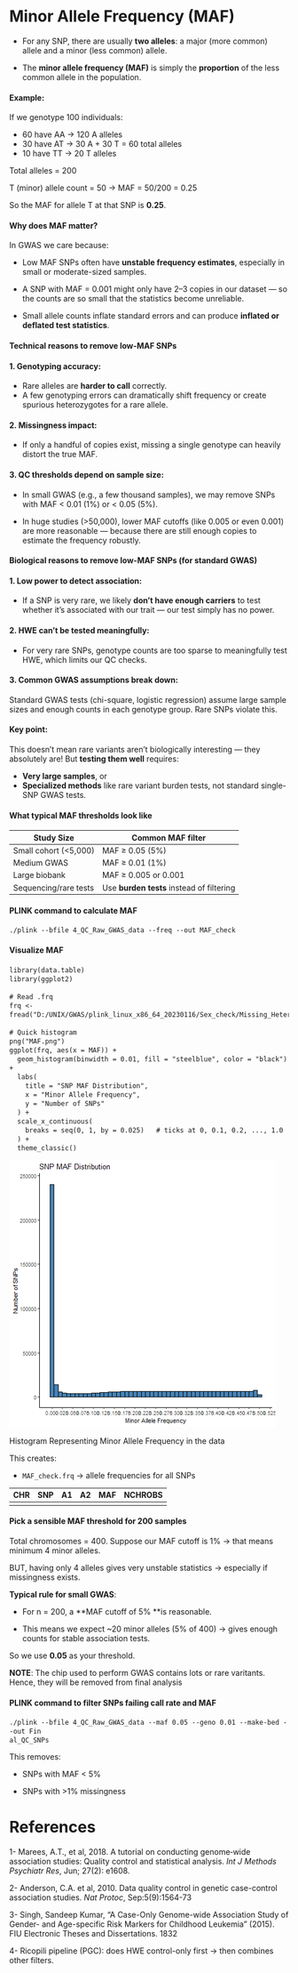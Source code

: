 # Minor Allele Frequency (MAF)

-   For any SNP, there are usually **two alleles**: a major (more
    common) allele and a minor (less common) allele.

-   The **minor allele frequency (MAF)** is simply the **proportion** of
    the less common allele in the population.

#### Example:

If we genotype 100 individuals:

-   60 have AA → 120 A alleles
-   30 have AT → 30 A + 30 T = 60 total alleles
-   10 have TT → 20 T alleles

Total alleles = 200

T (minor) allele count = 50 → MAF = 50/200 = 0.25

So the MAF for allele T at that SNP is **0.25**.

#### Why does MAF matter?

In GWAS we care because:

-   Low MAF SNPs often have **unstable frequency estimates**, especially
    in small or moderate-sized samples.

-   A SNP with MAF = 0.001 might only have 2–3 copies in our dataset —
    so the counts are so small that the statistics become unreliable.

-   Small allele counts inflate standard errors and can produce
    **inflated or deflated test statistics**.

#### Technical reasons to remove low-MAF SNPs

#### 1. Genotyping accuracy:

-   Rare alleles are **harder to call** correctly.
-   A few genotyping errors can dramatically shift frequency or create
    spurious heterozygotes for a rare allele.

#### 2. Missingness impact:

-   If only a handful of copies exist, missing a single genotype can
    heavily distort the true MAF.

#### 3. QC thresholds depend on sample size:

-   In small GWAS (e.g., a few thousand samples), we may remove SNPs
    with MAF &lt; 0.01 (1%) or &lt; 0.05 (5%).

-   In huge studies (&gt;50,000), lower MAF cutoffs (like 0.005 or even
    0.001) are more reasonable — because there are still enough copies
    to estimate the frequency robustly.

#### Biological reasons to remove low-MAF SNPs (for standard GWAS)

#### 1. Low power to detect association:

-   If a SNP is very rare, we likely **don’t have enough carriers** to
    test whether it’s associated with our trait — our test simply has no
    power.

#### 2. HWE can’t be tested meaningfully:

-   For very rare SNPs, genotype counts are too sparse to meaningfully
    test HWE, which limits our QC checks.

#### 3. Common GWAS assumptions break down:

Standard GWAS tests (chi-square, logistic regression) assume large
sample sizes and enough counts in each genotype group. Rare SNPs violate
this.

#### Key point:

This doesn’t mean rare variants aren’t biologically interesting — they
absolutely are! But **testing them well** requires:

-   **Very large samples**, or
-   **Specialized methods** like rare variant burden tests, not standard
    single-SNP GWAS tests.

#### What typical MAF thresholds look like

<table>
<thead>
<tr>
<th>Study Size</th>
<th>Common MAF filter</th>
</tr>
</thead>
<tbody>
<tr>
<td>Small cohort (&lt;5,000)</td>
<td>MAF ≥ 0.05 (5%)</td>
</tr>
<tr>
<td>Medium GWAS</td>
<td>MAF ≥ 0.01 (1%)</td>
</tr>
<tr>
<td>Large biobank</td>
<td>MAF ≥ 0.005 or 0.001</td>
</tr>
<tr>
<td>Sequencing/rare tests</td>
<td>Use <strong>burden tests</strong> instead of filtering</td>
</tr>
</tbody>
</table>

#### PLINK command to calculate MAF

    ./plink --bfile 4_QC_Raw_GWAS_data --freq --out MAF_check

#### Visualize MAF

    library(data.table)
    library(ggplot2)

    # Read .frq
    frq <- fread("D:/UNIX/GWAS/plink_linux_x86_64_20230116/Sex_check/Missing_Heter/Relatedness/PCA/HWE/SNP_missing/MAF/MAF_check.frq")

    # Quick histogram
    png("MAF.png")
    ggplot(frq, aes(x = MAF)) +
      geom_histogram(binwidth = 0.01, fill = "steelblue", color = "black") +
      labs(
        title = "SNP MAF Distribution",
        x = "Minor Allele Frequency",
        y = "Number of SNPs"
      ) +
      scale_x_continuous(
        breaks = seq(0, 1, by = 0.025)   # ticks at 0, 0.1, 0.2, ..., 1.0
      ) +
      theme_classic()

<img src="MAF.png" alt="Histogram Representing Minor Allele Frequency in the data" width="480" />
<p class="caption">
Histogram Representing Minor Allele Frequency in the data
</p>

This creates:

-   `MAF_check.frq` → allele frequencies for all SNPs

<table>
<thead>
<tr>
<th>CHR</th>
<th>SNP</th>
<th>A1</th>
<th>A2</th>
<th>MAF</th>
<th>NCHROBS</th>
</tr>
</thead>
<tbody>
<tr>
<td></td>
<td></td>
<td></td>
<td></td>
<td></td>
<td></td>
</tr>
</tbody>
</table>

#### Pick a sensible MAF threshold for 200 samples

Total chromosomes = 400. Suppose our MAF cutoff is 1% → that means
minimum 4 minor alleles.

BUT, having only 4 alleles gives very unstable statistics → especially
if missingness exists.

**Typical rule for small GWAS**:

-   For n = 200, a **MAF cutoff of 5% **is reasonable.

-   This means we expect ~20 minor alleles (5% of 400) → gives enough
    counts for stable association tests.

So we use **0.05** as your threshold.

**NOTE**: The chip used to perform GWAS contains lots or rare varitants.
Hence, they will be removed from final analysis

#### PLINK command to filter SNPs failing call rate and MAF

    ./plink --bfile 4_QC_Raw_GWAS_data --maf 0.05 --geno 0.01 --make-bed --out Fin
    al_QC_SNPs

This removes:

-   SNPs with MAF &lt; 5%

-   SNPs with &gt;1% missingness

# References

1- Marees, A.T., et al, 2018. A tutorial on conducting genome‐wide
association studies: Quality control and statistical analysis. *Int J
Methods Psychiatr Res*, Jun; 27(2): e1608.

2- Anderson, C.A. et al, 2010. Data quality control in genetic
case-control association studies. *Nat Protoc*, Sep:5(9):1564-73

3- Singh, Sandeep Kumar, “A Case-Only Genome-wide Association Study of
Gender- and Age-specific Risk Markers for Childhood Leukemia” (2015).
FIU Electronic Theses and Dissertations. 1832

4- Ricopili pipeline (PGC): does HWE control-only first → then combines
other filters.
